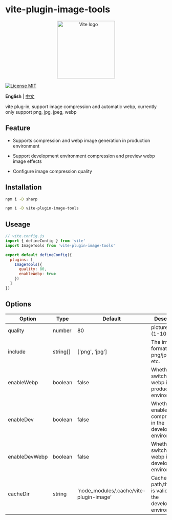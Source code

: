 # vite-plugin-image-tools

<p align="center">
  <a href="https://vite.dev" target="_blank" rel="noopener noreferrer">
    <img width="180" src="https://vite.dev/logo.svg" alt="Vite logo">
  </a>
</p>

[![License MIT](https://img.shields.io/badge/License-MIT-yellow.svg)](https://opensource.org/licenses/MIT)

**English** | [中文](./README.zh-CN.md)

vite plug-in, support image compression and automatic webp, currently only support png, jpg, jpeg, webp

## Feature

- Supports compression and webp image generation in production environment

- Support development environment compression and preview webp image effects

- Configure image compression quality

## Installation

```bash
npm i -D sharp

npm i -D vite-plugin-image-tools
```

## Useage

```js
// vite.config.js
import { defineConfig } from 'vite'
import ImageTools from 'vite-plugin-image-tools'

export default defineConfig({
  plugins: [
    ImageTools({
      quality: 80,
      enableWebp: true
    })
  ]
})
```

## Options

| Option | Type | Default | Description |
| --- | --- | --- | --- |
| quality | number | 80 | picture quality (1-100) |
| include | string[] | ['png', 'jpg'] | The image formats are: png/jpg/webp, etc. |
| enableWebp | boolean | false | Whether to switch to webp in the production environment |
| enableDev | boolean | false | Whether to enable compression in the development environment |
| enableDevWebp | boolean | false | Whether to switch to webp in the development environment |
| cacheDir | string | ‘node_modules/.cache/vite-plugin-image’ | Cache path,this path is valid only in the development environment |

